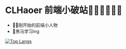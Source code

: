 # CLHaoer 前端小破站🐱‍🏍🐱‍🏍🐱‍🏍

- 👨‍💻刚开始的前端小人物
- 🎈黑马学习ing

[![Top Langs](https://github-readme-stats.vercel.app/api/top-langs/?username=CLHaoer&bg_color=#23aada,#0eef93,#b675dc&hide_border=true&layout=compact&locale=cn)](https://github.com/clhaoer/github-readme-stats)

